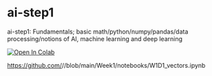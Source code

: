 # ai-step1
ai-step1: Fundamentals; basic math/python/numpy/pandas/data processing/notions of AI, machine learning and deep learning

[![Open In Colab](https://colab.research.google.com/assets/colab-badge.svg)](
  https://colab.research.google.com/github/noeis-h/ai-step1/blob/main/Week1/notebooks/W1D1_vectors.ipynb)
  
https://github.com/<USER>/<REPO>/blob/main/Week1/notebooks/W1D1_vectors.ipynb
